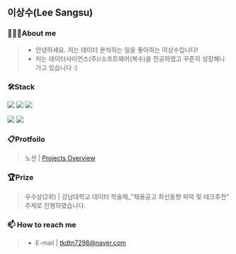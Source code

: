 <!--
### Hi there 👋
**SangSusu-git/SangSusu-git** is a ✨ _special_ ✨ repository because its `README.md` (this file) appears on your GitHub profile.

Here are some ideas to get you started:

- 🔭 I’m currently working on ...
- 🌱 I’m currently learning ...
- 👯 I’m looking to collaborate on ...
- 🤔 I’m looking for help with ...
- 💬 Ask me about ...
- 📫 How to reach me: ...
- 😄 Pronouns: ...
- ⚡ Fun fact: ...
-->
## 이상수(Lee Sangsu)

### 🙋🏻‍♂️About me
>- 안녕하세요. 저는 데이터 분석하는 일을 좋아하는 이상수입니다!
>- 저는 데이터사이언스(주)/소프트웨어(복수)을 전공하였고 꾸준히 성장해나가고 있습니다 :)

### 🛠Stack
 <img src="https://img.shields.io/badge/anaconda-44A833?style=flat&logo=anaconda&logoColor=white"/> <img src="https://img.shields.io/badge/python-3776AB?style=flat&logo=python&logoColor=white"/> <img src="https://img.shields.io/badge/mysql-4479A1?style=flat&logo=mysql&logoColor=white"/> 

 <img src="https://img.shields.io/badge/scikitlearn-F7931E?style=flat&logo=scikitlearn&logoColor=white"/> <img src="https://img.shields.io/badge/keras-D00000?style=flat&logo=keras&logoColor=white"/>

 
### 📋Protfoilo
> 노션 | [Projects Overview](https://www.notion.so/1fd371f03a4245398d7855c4e9ea9711)


### 🏆Prize
> 우수상(2위)  | 강남대학교 데이터 학술제_"채용공고 최신동향 파악 및 테크추천" 주제로 진행하였습니다.

### 📫 How to reach me
> - E-mail | tkdtn7298@naver.com
